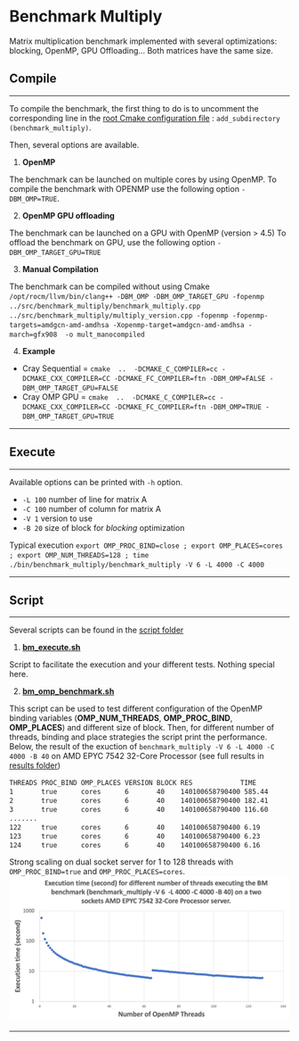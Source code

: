 
# Benchmark Multiply

Matrix multiplication benchmark implemented with several optimizations: blocking, OpenMP, GPU Offloading...
Both matrices have the same size.


## Compile

-----------

To compile the benchmark, the first thing to do is to uncomment the corresponding line in the [root Cmake configuration file](/src/CMakeLists.txt) : `add_subdirectory (benchmark_multiply)`.

Then, several options are available.

1. **OpenMP**

The benchmark can be launched on multiple cores by using OpenMP.
To compile the benchmark with OPENMP use the following option `-DBM_OMP=TRUE`. 

2. **OpenMP GPU offloading**

The benchmark can be launched on a GPU with OpenMP (version > 4.5)
To offload the benchmark on GPU, use the following option `-DBM_OMP_TARGET_GPU=TRUE`

3. **Manual Compilation**

The benchmark can be compiled without using Cmake
` /opt/rocm/llvm/bin/clang++ -DBM_OMP -DBM_OMP_TARGET_GPU -fopenmp ../src/benchmark_multiply/benchmark_multiply.cpp ../src/benchmark_multiply/multiply_version.cpp -fopenmp -fopenmp-targets=amdgcn-amd-amdhsa -Xopenmp-target=amdgcn-amd-amdhsa -march=gfx908  -o mult_manocompiled`


4. **Example**
- Cray Sequential = ``cmake  ..  -DCMAKE_C_COMPILER=cc -DCMAKE_CXX_COMPILER=CC -DCMAKE_FC_COMPILER=ftn -DBM_OMP=FALSE -DBM_OMP_TARGET_GPU=FALSE``
- Cray OMP GPU = ``cmake  ..  -DCMAKE_C_COMPILER=cc -DCMAKE_CXX_COMPILER=CC -DCMAKE_FC_COMPILER=ftn -DBM_OMP=TRUE -DBM_OMP_TARGET_GPU=TRUE``
---------------------------

## Execute

----------

Available options can be printed with `-h` option.
- ``-L 100`` number of line for matrix A
- ``-C 100`` number of column for matrix A
- ``-V 1``   version to use
- ``-B 20`` size of block for *blocking* optimization

Typical execution
`` export OMP_PROC_BIND=close ; export OMP_PLACES=cores ; export OMP_NUM_THREADS=128 ; time ./bin/benchmark_multiply/benchmark_multiply -V 6 -L 4000 -C 4000
``

---------------------------
## Script

---------------------------
Several scripts can be found in the [script folder](/src/benchmark_multiply/script)

1. **[bm_execute.sh](/src/benchmark_multiply/script/bm_execute.sh)**

Script to facilitate the execution and your different tests. Nothing special here. 


2. **[bm_omp_benchmark.sh](/src/benchmark_multiply/script/bm_omp_benchmark.sh)**

This script can be used to test different configuration of the OpenMP binding variables (**OMP_NUM_THREADS**, **OMP_PROC_BIND**, **OMP_PLACES**) and different size of block.
Then, for different number of threads, binding and place strategies the script print the performance.
Below, the result of the exuction of `benchmark_multiply -V 6 -L 4000 -C 4000 -B 40` on AMD EPYC 7542 32-Core Processor (see full results in [results folder](/results/benchmark_multiply/benchmark_multiply%20-V%206%20-L%204000%20-C%204000%20-B%2040.txt))

```
THREADS PROC_BIND OMP_PLACES VERSION BLOCK RES            TIME      
1       true      cores      6       40    140100658790400 585.44    
2       true      cores      6       40    140100658790400 182.41    
3       true      cores      6       40    140100658790400 116.60    
.......     
122     true      cores      6       40    140100658790400 6.19      
123     true      cores      6       40    140100658790400 6.23      
124     true      cores      6       40    140100658790400 6.16   
```


Strong scaling on dual socket server for 1 to 128 threads with `OMP_PROC_BIND=true` and `OMP_PROC_PLACES=cores`. 
![Alt text](/results/benchmark_multiply/V6_1-128_threads.png?raw=true "Strong scaling")






------------

